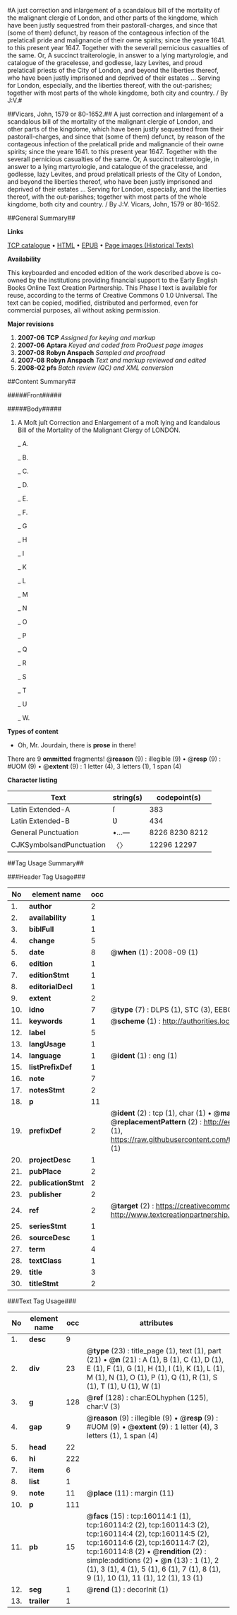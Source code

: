 #A just correction and inlargement of a scandalous bill of the mortality of the malignant clergie of London, and other parts of the kingdome, which have been justly sequestred from their pastorall-charges, and since that (some of them) defunct, by reason of the contageous infection of the prelaticall pride and malignancie of their owne spirits; since the yeare 1641. to this present year 1647. Together with the severall pernicious casualties of the same. Or, A succinct traiterologie, in answer to a lying martyrologie, and catalogue of the gracelesse, and godlesse, lazy Levites, and proud prelaticall priests of the City of London, and beyond the liberties thereof, who have been justly imprisoned and deprived of their estates ... Serving for London, especially, and the liberties thereof, with the out-parishes; together with most parts of the whole kingdome, both city and country. / By J:V.#

##Vicars, John, 1579 or 80-1652.##
A just correction and inlargement of a scandalous bill of the mortality of the malignant clergie of London, and other parts of the kingdome, which have been justly sequestred from their pastorall-charges, and since that (some of them) defunct, by reason of the contageous infection of the prelaticall pride and malignancie of their owne spirits; since the yeare 1641. to this present year 1647. Together with the severall pernicious casualties of the same. Or, A succinct traiterologie, in answer to a lying martyrologie, and catalogue of the gracelesse, and godlesse, lazy Levites, and proud prelaticall priests of the City of London, and beyond the liberties thereof, who have been justly imprisoned and deprived of their estates ... Serving for London, especially, and the liberties thereof, with the out-parishes; together with most parts of the whole kingdome, both city and country. / By J:V.
Vicars, John, 1579 or 80-1652.

##General Summary##

**Links**

[TCP catalogue](http://www.ota.ox.ac.uk/tcp/)  • 
[HTML](http://tei.it.ox.ac.uk/tcp/Texts-HTML/free/A95/A95889.html)  • 
[EPUB](http://tei.it.ox.ac.uk/tcp/Texts-EPUB/free/A95/A95889.epub) • 
[Page images (Historical Texts)](https://data.historicaltexts.jisc.ac.uk/view?pubId=eebo-99861818e&pageId=eebo-99861818e-160114-1)

**Availability**

This keyboarded and encoded edition of the
	       work described above is co-owned by the institutions
	       providing financial support to the Early English Books
	       Online Text Creation Partnership. This Phase I text is
	       available for reuse, according to the terms of Creative
	       Commons 0 1.0 Universal. The text can be copied,
	       modified, distributed and performed, even for
	       commercial purposes, all without asking permission.

**Major revisions**

1. __2007-06__ __TCP__ *Assigned for keying and markup*
1. __2007-06__ __Aptara__ *Keyed and coded from ProQuest page images*
1. __2007-08__ __Robyn Anspach__ *Sampled and proofread*
1. __2007-08__ __Robyn Anspach__ *Text and markup reviewed and edited*
1. __2008-02__ __pfs__ *Batch review (QC) and XML conversion*

##Content Summary##

#####Front#####

#####Body#####

1. A
Moſt juſt Correction and Enlargement
of a moſt lying and ſcandalous Bill
of the Mortality of the Malignant Clergy
of LONDON.

    _ A.

    _ B.

    _ C.

    _ D.

    _ E.

    _ F.

    _ G

    _ H

    _ I

    _ K

    _ L

    _ M

    _ N

    _ O

    _ P

    _ Q

    _ R

    _ S

    _ T

    _ U

    _ W.

**Types of content**

  * Oh, Mr. Jourdain, there is **prose** in there!

There are 9 **ommitted** fragments! 
 @__reason__ (9) : illegible (9)  •  @__resp__ (9) : #UOM (9)  •  @__extent__ (9) : 1 letter (4), 3 letters (1), 1 span (4)

**Character listing**


|Text|string(s)|codepoint(s)|
|---|---|---|
|Latin Extended-A|ſ|383|
|Latin Extended-B|Ʋ|434|
|General Punctuation|•…—|8226 8230 8212|
|CJKSymbolsandPunctuation|〈〉|12296 12297|

##Tag Usage Summary##

###Header Tag Usage###

|No|element name|occ|attributes|
|---|---|---|---|
|1.|__author__|2||
|2.|__availability__|1||
|3.|__biblFull__|1||
|4.|__change__|5||
|5.|__date__|8| @__when__ (1) : 2008-09 (1)|
|6.|__edition__|1||
|7.|__editionStmt__|1||
|8.|__editorialDecl__|1||
|9.|__extent__|2||
|10.|__idno__|7| @__type__ (7) : DLPS (1), STC (3), EEBO-CITATION (1), PROQUEST (1), VID (1)|
|11.|__keywords__|1| @__scheme__ (1) : http://authorities.loc.gov/ (1)|
|12.|__label__|5||
|13.|__langUsage__|1||
|14.|__language__|1| @__ident__ (1) : eng (1)|
|15.|__listPrefixDef__|1||
|16.|__note__|7||
|17.|__notesStmt__|2||
|18.|__p__|11||
|19.|__prefixDef__|2| @__ident__ (2) : tcp (1), char (1)  •  @__matchPattern__ (2) : ([0-9\-]+):([0-9IVX]+) (1), (.+) (1)  •  @__replacementPattern__ (2) : http://eebo.chadwyck.com/downloadtiff?vid=$1&page=$2 (1), https://raw.githubusercontent.com/textcreationpartnership/Texts/master/tcpchars.xml#$1 (1)|
|20.|__projectDesc__|1||
|21.|__pubPlace__|2||
|22.|__publicationStmt__|2||
|23.|__publisher__|2||
|24.|__ref__|2| @__target__ (2) : https://creativecommons.org/publicdomain/zero/1.0/ (1), http://www.textcreationpartnership.org/docs/. (1)|
|25.|__seriesStmt__|1||
|26.|__sourceDesc__|1||
|27.|__term__|4||
|28.|__textClass__|1||
|29.|__title__|3||
|30.|__titleStmt__|2||


###Text Tag Usage###

|No|element name|occ|attributes|
|---|---|---|---|
|1.|__desc__|9||
|2.|__div__|23| @__type__ (23) : title_page (1), text (1), part (21)  •  @__n__ (21) : A (1), B (1), C (1), D (1), E (1), F (1), G (1), H (1), I (1), K (1), L (1), M (1), N (1), O (1), P (1), Q (1), R (1), S (1), T (1), U (1), W (1)|
|3.|__g__|128| @__ref__ (128) : char:EOLhyphen (125), char:V (3)|
|4.|__gap__|9| @__reason__ (9) : illegible (9)  •  @__resp__ (9) : #UOM (9)  •  @__extent__ (9) : 1 letter (4), 3 letters (1), 1 span (4)|
|5.|__head__|22||
|6.|__hi__|222||
|7.|__item__|6||
|8.|__list__|1||
|9.|__note__|11| @__place__ (11) : margin (11)|
|10.|__p__|111||
|11.|__pb__|15| @__facs__ (15) : tcp:160114:1 (1), tcp:160114:2 (2), tcp:160114:3 (2), tcp:160114:4 (2), tcp:160114:5 (2), tcp:160114:6 (2), tcp:160114:7 (2), tcp:160114:8 (2)  •  @__rendition__ (2) : simple:additions (2)  •  @__n__ (13) : 1 (1), 2 (1), 3 (1), 4 (1), 5 (1), 6 (1), 7 (1), 8 (1), 9 (1), 10 (1), 11 (1), 12 (1), 13 (1)|
|12.|__seg__|1| @__rend__ (1) : decorInit (1)|
|13.|__trailer__|1||
